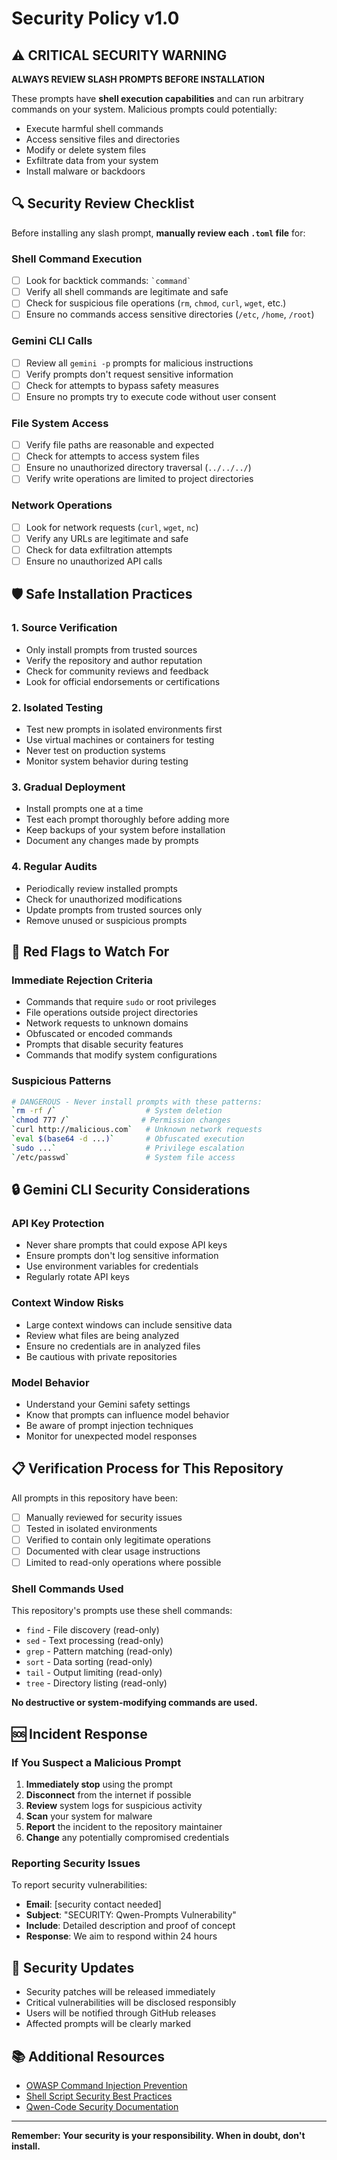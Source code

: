 # Security Policy v1.0

## ⚠️ CRITICAL SECURITY WARNING

**ALWAYS REVIEW SLASH PROMPTS BEFORE INSTALLATION**

These prompts have **shell execution capabilities** and can run arbitrary commands on your system. Malicious prompts could potentially:

- Execute harmful shell commands
- Access sensitive files and directories
- Modify or delete system files
- Exfiltrate data from your system
- Install malware or backdoors

## 🔍 Security Review Checklist

Before installing any slash prompt, **manually review each `.toml` file** for:

### Shell Command Execution
- [ ] Look for backtick commands: `` `command` ``
- [ ] Verify all shell commands are legitimate and safe
- [ ] Check for suspicious file operations (`rm`, `chmod`, `curl`, `wget`, etc.)
- [ ] Ensure no commands access sensitive directories (`/etc`, `/home`, `/root`)

### Gemini CLI Calls
- [ ] Review all `gemini -p` prompts for malicious instructions
- [ ] Verify prompts don't request sensitive information
- [ ] Check for attempts to bypass safety measures
- [ ] Ensure no prompts try to execute code without user consent

### File System Access
- [ ] Verify file paths are reasonable and expected
- [ ] Check for attempts to access system files
- [ ] Ensure no unauthorized directory traversal (`../../../`)
- [ ] Verify write operations are limited to project directories

### Network Operations
- [ ] Look for network requests (`curl`, `wget`, `nc`)
- [ ] Verify any URLs are legitimate and safe
- [ ] Check for data exfiltration attempts
- [ ] Ensure no unauthorized API calls

## 🛡️ Safe Installation Practices

### 1. Source Verification
- Only install prompts from trusted sources
- Verify the repository and author reputation
- Check for community reviews and feedback
- Look for official endorsements or certifications

### 2. Isolated Testing
- Test new prompts in isolated environments first
- Use virtual machines or containers for testing
- Never test on production systems
- Monitor system behavior during testing

### 3. Gradual Deployment
- Install prompts one at a time
- Test each prompt thoroughly before adding more
- Keep backups of your system before installation
- Document any changes made by prompts

### 4. Regular Audits
- Periodically review installed prompts
- Check for unauthorized modifications
- Update prompts from trusted sources only
- Remove unused or suspicious prompts

## 🚨 Red Flags to Watch For

### Immediate Rejection Criteria
- Commands that require `sudo` or root privileges
- File operations outside project directories
- Network requests to unknown domains
- Obfuscated or encoded commands
- Prompts that disable security features
- Commands that modify system configurations

### Suspicious Patterns
```bash
# DANGEROUS - Never install prompts with these patterns:
`rm -rf /`                    # System deletion
`chmod 777 /`                # Permission changes
`curl http://malicious.com`   # Unknown network requests
`eval $(base64 -d ...)`       # Obfuscated execution
`sudo ...`                    # Privilege escalation
`/etc/passwd`                 # System file access
```

## 🔒 Gemini CLI Security Considerations

### API Key Protection
- Never share prompts that could expose API keys
- Ensure prompts don't log sensitive information
- Use environment variables for credentials
- Regularly rotate API keys

### Context Window Risks
- Large context windows can include sensitive data
- Review what files are being analyzed
- Ensure no credentials are in analyzed files
- Be cautious with private repositories

### Model Behavior
- Understand your Gemini safety settings
- Know that prompts can influence model behavior
- Be aware of prompt injection techniques
- Monitor for unexpected model responses

## 📋 Verification Process for This Repository

All prompts in this repository have been:

- [ ] Manually reviewed for security issues
- [ ] Tested in isolated environments
- [ ] Verified to contain only legitimate operations
- [ ] Documented with clear usage instructions
- [ ] Limited to read-only operations where possible

### Shell Commands Used
This repository's prompts use these shell commands:
- `find` - File discovery (read-only)
- `sed` - Text processing (read-only)
- `grep` - Pattern matching (read-only)
- `sort` - Data sorting (read-only)
- `tail` - Output limiting (read-only)
- `tree` - Directory listing (read-only)

**No destructive or system-modifying commands are used.**

## 🆘 Incident Response

### If You Suspect a Malicious Prompt
1. **Immediately stop** using the prompt
2. **Disconnect** from the internet if possible
3. **Review** system logs for suspicious activity
4. **Scan** your system for malware
5. **Report** the incident to the repository maintainer
6. **Change** any potentially compromised credentials

### Reporting Security Issues
To report security vulnerabilities:

- **Email**: [security contact needed]
- **Subject**: "SECURITY: Qwen-Prompts Vulnerability"
- **Include**: Detailed description and proof of concept
- **Response**: We aim to respond within 24 hours

## 🔄 Security Updates

- Security patches will be released immediately
- Critical vulnerabilities will be disclosed responsibly
- Users will be notified through GitHub releases
- Affected prompts will be clearly marked

## 📚 Additional Resources

- [OWASP Command Injection Prevention](https://owasp.org/www-community/attacks/Command_Injection)
- [Shell Script Security Best Practices](https://github.com/anordal/shellharden/blob/master/how_to_do_things_safely_in_bash.md)
- [Qwen-Code Security Documentation](https://github.com/QwenLM/qwen-code/blob/main/SECURITY.md)

---

**Remember: Your security is your responsibility. When in doubt, don't install.**